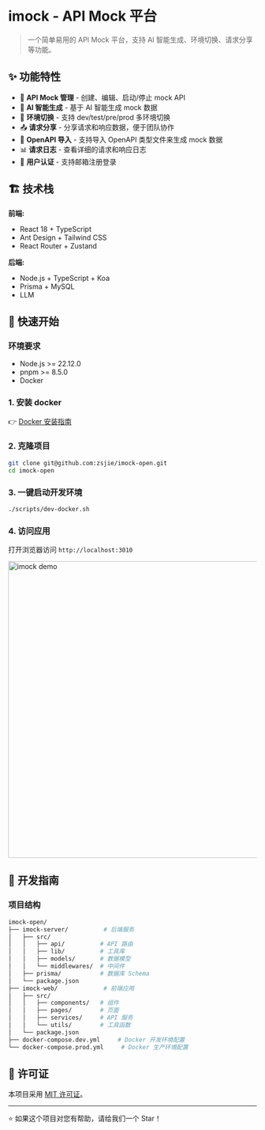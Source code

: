 # imock - API Mock 平台

> 一个简单易用的 API Mock 平台，支持 AI 智能生成、环境切换、请求分享等功能。

## ✨ 功能特性

- 🎯 **API Mock 管理** - 创建、编辑、启动/停止 mock API
- 🤖 **AI 智能生成** - 基于 AI 智能生成 mock 数据
- 🔄 **环境切换** - 支持 dev/test/pre/prod 多环境切换
- 📤 **请求分享** - 分享请求和响应数据，便于团队协作
- 📁 **OpenAPI 导入** - 支持导入 OpenAPI 类型文件来生成 mock 数据
- 📊 **请求日志** - 查看详细的请求和响应日志
- 🔐 **用户认证** - 支持邮箱注册登录

## 🏗️ 技术栈

**前端:**

- React 18 + TypeScript
- Ant Design + Tailwind CSS
- React Router + Zustand

**后端:**

- Node.js + TypeScript + Koa
- Prisma + MySQL
- LLM

## 🚀 快速开始

### 环境要求

- Node.js >= 22.12.0
- pnpm >= 8.5.0
- Docker

### 1. 安装 docker

👉 [Docker 安装指南](https://docs.docker.com/engine/install/)

### 2. 克隆项目

```bash
git clone git@github.com:zsjie/imock-open.git
cd imock-open
```

### 3. 一键启动开发环境

```bash
./scripts/dev-docker.sh
```

### 4. 访问应用

打开浏览器访问 `http://localhost:3010`

<img src="https://mock-static.imock.pro/assets/images/imock-demo.png" width="600" alt="imock demo" />

## 🔧 开发指南

### 项目结构

```sh
imock-open/
├── imock-server/          # 后端服务
│   ├── src/
│   │   ├── api/          # API 路由
│   │   ├── lib/          # 工具库
│   │   ├── models/       # 数据模型
│   │   └── middlewares/  # 中间件
│   ├── prisma/           # 数据库 Schema
│   └── package.json
├── imock-web/             # 前端应用
│   ├── src/
│   │   ├── components/   # 组件
│   │   ├── pages/        # 页面
│   │   ├── services/     # API 服务
│   │   └── utils/        # 工具函数
│   └── package.json
├── docker-compose.dev.yml     # Docker 开发环境配置
└── docker-compose.prod.yml     # Docker 生产环境配置
```

## 📝 许可证

本项目采用 [MIT 许可证](LICENSE)。

---

⭐ 如果这个项目对您有帮助，请给我们一个 Star！
